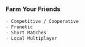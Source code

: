 ### Farm Your Friends



```markdown
- Competitive / Cooperative
- Frenetic
- Short Matches
- Local Multiplayer
```